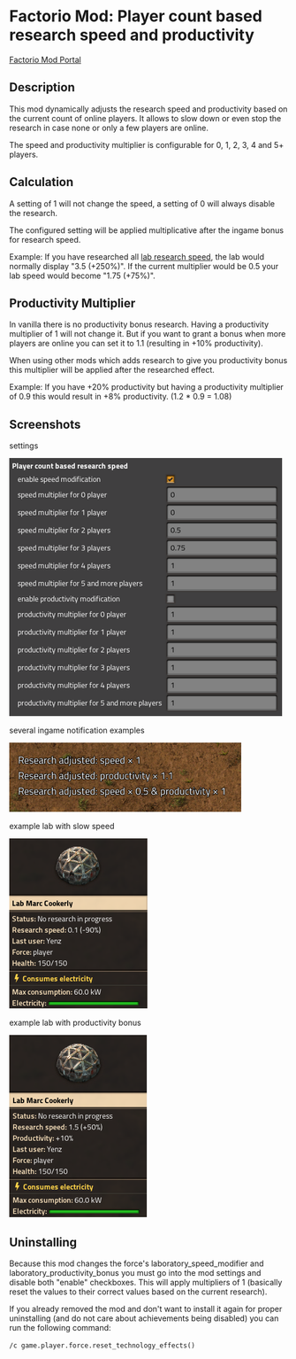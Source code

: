 # Factorio Mod: Player count based research speed and productivity
 
[Factorio Mod Portal](https://mods.factorio.com/mod/player-count-based-research-speed)

## Description

This mod dynamically adjusts the research speed and productivity based on the current count of online players. It allows to slow down or even stop the research in case none or only a few players are online.

The speed and productivity multiplier is configurable for 0, 1, 2, 3, 4 and 5+ players.

## Calculation

A setting of 1 will not change the speed, a setting of 0 will always disable the research. 

The configured setting will be applied multiplicative after the ingame bonus for research speed.

Example: If you have researched all [lab research speed](https://wiki.factorio.com/Lab_research_speed_(research)), the lab would normally display "3.5 (+250%)". If the current multiplier would be 0.5 your lab speed would become "1.75 (+75%)".

## Productivity Multiplier

In vanilla there is no productivity bonus research. Having a productivity multiplier of 1 will not change it. But if you want to grant a bonus when more players are online you can set it to 1.1 (resulting in +10% productivity).

When using other mods which adds research to give you productivity bonus this multiplier will be applied after the researched effect.

Example: If you have +20% productivity but having a productivity multiplier of 0.9 this would result in +8% productivity. (1.2 * 0.9 = 1.08)

## Screenshots

settings

![screenshot of settings](https://raw.githubusercontent.com/JensForstmann/factorio-mod-player-count-based-research-speed/master/gallery/settings.png)

several ingame notification examples

![screenshot of notofocation](https://raw.githubusercontent.com/JensForstmann/factorio-mod-player-count-based-research-speed/master/gallery/notification.png)

example lab with slow speed

![screenshot of lab](https://raw.githubusercontent.com/JensForstmann/factorio-mod-player-count-based-research-speed/master/gallery/lab.png)

example lab with productivity bonus

![screenshot of lab](https://raw.githubusercontent.com/JensForstmann/factorio-mod-player-count-based-research-speed/master/gallery/lab2.png)

## Uninstalling

Because this mod changes the force's laboratory_speed_modifier and laboratory_productivity_bonus you must go into the mod settings and disable both "enable" checkboxes. This will apply multipliers of 1 (basically reset the values to their correct values based on the current research).

If you already removed the mod and don't want to install it again for proper uninstalling (and do not care about achievements being disabled) you can run the following command:

`/c game.player.force.reset_technology_effects()`
